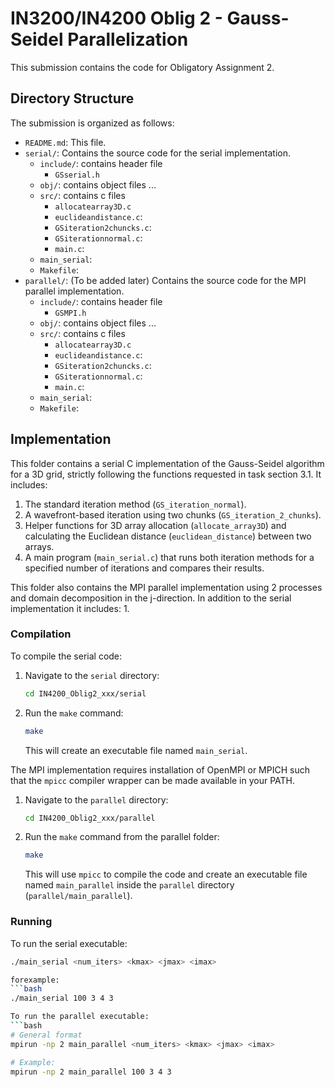 # IN3200/IN4200 Oblig 2 - Gauss-Seidel Parallelization

This submission contains the code for Obligatory Assignment 2.

## Directory Structure

The submission is organized as follows:

-   `README.md`: This file.
-   `serial/`: Contains the source code for the serial implementation.
    -   `include/`: contains header file
        - `GSserial.h`
    -   `obj/`: contains object files
        ...
    -   `src/`: contains c files
        -   `allocatearray3D.c`
        -   `euclideandistance.c`: 
        -   `GSiteration2chuncks.c`: 
        -   `GSiterationnormal.c`:
        -   `main.c`:
    -   `main_serial`:
    -   `Makefile`:
-   `parallel/`: (To be added later) Contains the source code for the MPI parallel implementation.
    -   `include/`: contains header file
        - `GSMPI.h`
    -   `obj/`: contains object files
        ...
    -   `src/`: contains c files
        -   `allocatearray3D.c`
        -   `euclideandistance.c`: 
        -   `GSiteration2chuncks.c`: 
        -   `GSiterationnormal.c`:
        -   `main.c`:
    -   `main_serial`:
    -   `Makefile`:

## Implementation

This folder contains a serial C implementation of the Gauss-Seidel algorithm for a 3D grid, strictly following the functions requested in task section 3.1. It includes:
1.  The standard iteration method (`GS_iteration_normal`).
2.  A wavefront-based iteration using two chunks (`GS_iteration_2_chunks`).
3.  Helper functions for 3D array allocation (`allocate_array3D`) and calculating the Euclidean distance (`euclidean_distance`) between two arrays.
4.  A main program (`main_serial.c`) that runs both iteration methods for a specified number of iterations and compares their results.

This folder also contains the MPI parallel implementation using 2 processes and domain decomposition in the j-direction. In addition to the serial implementation it includes: 
1. 


### Compilation

To compile the serial code:
1.  Navigate to the `serial` directory:
    ```bash
    cd IN4200_Oblig2_xxx/serial
    ```
2.  Run the `make` command:
    ```bash
    make
    ```
    This will create an executable file named `main_serial`.


The MPI implementation requires installation of OpenMPI or MPICH such that the `mpicc` compiler wrapper can be made available in your PATH.
1.  Navigate to the `parallel` directory:
    ```bash
    cd IN4200_Oblig2_xxx/parallel
    ```
2.  Run the `make` command from the parallel folder:
    ```bash
    make
    ```
    This will use `mpicc` to compile the code and create an executable file named `main_parallel` inside the `parallel` directory (`parallel/main_parallel`).

### Running

To run the serial executable:
```bash
./main_serial <num_iters> <kmax> <jmax> <imax>

forexample:
```bash
./main_serial 100 3 4 3  

To run the parallel executable: 
```bash
# General format
mpirun -np 2 main_parallel <num_iters> <kmax> <jmax> <imax>

# Example:
mpirun -np 2 main_parallel 100 3 4 3